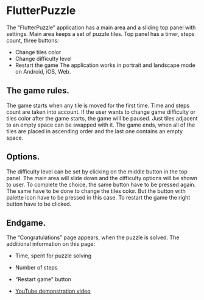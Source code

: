 # FlutterPuzzle
The “FlutterPuzzle” application has a main area and a sliding top panel with settings. Main area keeps a set of puzzle tiles. Top panel has a timer, steps count, three buttons:
- Change tiles color
- Change difficulty level
- Restart the game
The application works in portrait and landscape mode on Android, iOS, Web.
## The game rules.
The game starts when any tile is moved for the first time. Time and steps count are taken into account. If the user wants to change game difficulty or tiles color after the game starts, the game will be paused. Just tiles adjacent to an empty space can be swapped with it. The game ends, when all of the tiles are placed in ascending order and the last one contains an empty space.
## Options.
The difficulty level can be set by clicking on the middle button in the top panel. The main area will slide down and the difficulty options will be shown to user. To complete the choice, the same button have to be pressed again.
The same have to be done to change the tiles color. But the button with palette icon have to be pressed in this case.
To restart the game the right button have to be clicked.
## Endgame.
The “Congratulations” page appears, when the puzzle is solved. The additional information on this page:
- Time, spent for puzzle solving
- Number of steps
- “Restart game” button

- [YouTube demonstration video](https://youtu.be/XU5qI-_Zh4c)